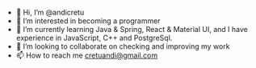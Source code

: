 - 👋 Hi, I’m @andicretu
- 👀 I’m interested in becoming a programmer
- 🌱 I’m currently learning Java & Spring, React & Material UI, and I have experience in JavaScript, C++ and PostgreSql.
- 💞️ I’m looking to collaborate on checking and improving my work
- 📫 How to reach me cretuandi@gmail.com

<!---
andicretu/andicretu is a ✨ special ✨ repository because its `README.md` (this file) appears on your GitHub profile.
You can click the Preview link to take a look at your changes.
--->
